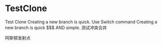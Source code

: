 # TestClone
Test Clone
Creating a new branch is quick.
Use Switch command
Creating a new branch is quick $$$ AND simple.
测试冲突合并

阿斯顿发射点